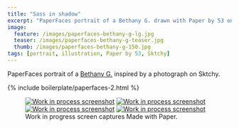 ```yaml
---
title: "Sass in shadow"
excerpt: "PaperFaces portrait of a Bethany G. drawn with Paper by 53 on an iPad."
image: 
  feature: /images/paperfaces-bethany-g-lg.jpg
  teaser: /images/paperfaces-bethany-g-teaser.jpg
  thumb: /images/paperfaces-bethany-g-150.jpg
tags: [portrait, illustration, Paper by 53, Sktchy]
---
```


PaperFaces portrait of a [Bethany G.](http://sktchy.com/LWJNV) inspired by a photograph on Sktchy.

{% include boilerplate/paperfaces-2.html %}

<figure class="third">
	<a href="{{ site.url }}/images/paperfaces-bethany-g-process-1-lg.jpg"><img src="{{ site.url }}/images/paperfaces-bethany-g-process-1-600.jpg" alt="Work in process screenshot"></a>
	<a href="{{ site.url }}/images/paperfaces-bethany-g-process-2-lg.jpg"><img src="{{ site.url }}/images/paperfaces-bethany-g-process-2-600.jpg" alt="Work in process screenshot"></a>
	<a href="{{ site.url }}/images/paperfaces-bethany-g-process-3-lg.jpg"><img src="{{ site.url }}/images/paperfaces-bethany-g-process-3-600.jpg" alt="Work in process screenshot"></a>
	<a href="{{ site.url }}/images/paperfaces-bethany-g-process-4-lg.jpg"><img src="{{ site.url }}/images/paperfaces-bethany-g-process-4-600.jpg" alt="Work in process screenshot"></a>
	<figcaption>Work in progress screen captures Made with Paper.</figcaption>
</figure>
